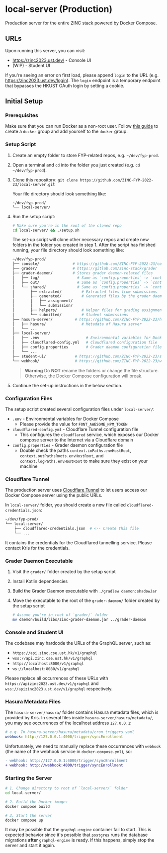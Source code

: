 # local-server (Production)

Production server for the entire ZINC stack powered by Docker Compose.

## URLs

Upon running this server, you can visit:

- https://zinc2023.ust.dev/ - Console UI
- (WIP) - Student UI

If you're seeing an error on first load, please append `login` to the URL (e.g. https://zinc2023.ust.dev/login). The `login` endpoint is a temporary endpoint that bypasses the HKUST OAuth login by setting a cookie.

## Initial Setup

### Prerequisites

Make sure that you can run Docker as a non-root user. Follow [this guide](https://docs.docker.com/engine/install/linux-postinstall/#manage-docker-as-a-non-root-user) to create a `docker` group and add yourself to the `docker` group.

### Setup Script

1. Create an empty folder to store FYP-related repos, e.g. `~/dev/fyp-prod`.
2. Open a terminal and `cd` into the folder you just created (e.g. `cd ~/dev/fyp-prod`).
3. Clone this repository: `git clone https://github.com/ZINC-FYP-2022-23/local-server.git`

   Your file directory should look something like:

   ```
   ~/dev/fyp-prod/
   └── local-server/
   ```

4. Run the setup script:

   ```sh
   # Make sure you're in the root of the cloned repo
   cd local-server/ && ./setup.sh
   ```

   The set-up script will clone other necessary repos and create new folders in the folder you created in step 1. After the script has
   finished running, your file directory should look something like:

   ```sh
   ~/dev/fyp-prod/
   ├── console/               # https://github.com/ZINC-FYP-2022-23/console
   ├── grader/                # https://gitlab.com/zinc-stack/grader
   ├── grader-daemon/         # Stores grader daemon-related files
   │   ├── log/                 # Same as `config.properties` -> `context.logPaths.envHostRoot`
   │   ├── out/                 # Same as `config.properties` -> `context.outPathsRoots.envHostRoot`
   │   └── shared/              # Same as `config.properties` -> `context.inPaths.envHostRoot`
   │       ├── extracted/         # Extracted files from submissions
   │       ├── generated/         # Generated files by the grader daemon
   │       │   ├── assignment/
   │       │   └── submission/
   │       ├── helpers/           # Helper files for grading assignments
   │       └── submitted/         # Student submissions
   ├── hasura-server/          # https://github.com/ZINC-FYP-2022-23/hasura-server
   │   ├── hasura/                # Metadata of Hasura server
   │   └── ...
   ├── local-server/
   │   ├── .env                     # Environmental variables for Docker Compose
   │   ├── cloudflared-config.yml   # Cloudflared configuration file
   │   ├── config.properties        # Grader daemon configuration file
   │   └── ...
   ├── student-ui/             # https://github.com/ZINC-FYP-2022-23/student-ui
   └── webhook/                # https://github.com/ZINC-FYP-2022-23/webhook
   ```

   > **Warning**
   > Do **NOT** rename the folders or change the file structure. Otherwise, the Docker Compose configuration will break.

5. Continue the set-up instructions in the below section.

### Configuration Files

The setup script created several configuration files under `local-server/`:

- `.env` - Environmental variables for Docker Compose
  - Please provide the value for `FONT_AWESOME_NPM_TOKEN`
- `cloudflared-config.yml` - Cloudflare Tunnel configuration file
  - This configures the `cloudflared` service, which exposes our Docker compose server to the Internet via a Cloudflare domain
- `config.properties` - Grader daemon configuration file
  - Double check the paths `context.inPaths.envHostRoot`, `context.outPathsRoots.envHostRoot`, and `context.logPaths.envHostRoot` to make sure they exist on your machine

### Cloudflare Tunnel

The production server uses [Cloudflare Tunnel](https://developers.cloudflare.com/cloudflare-one/connections/connect-apps/) to let users access our Docker Compose server using the public URLs.

In `local-server/` folder, you should create a new file called `cloudflared-credentials.json`:

```sh
~/dev/fyp-prod/
└── local-server/
    ├── cloudflared-credentials.json  # <-- Create this file
    └── ...
```

It contains the credentials for the Cloudflared tunnelling service. Please contact Kris for the credentials.

### Grader Daemon Executable

1. Visit the `grader/` folder created by the setup script
2. Install Kotlin dependencies
3. Build the Grader Daemon executable with `./gradlew daemon:shadowJar`
4. Move the executable to the root of the `grader-daemon/` folder created by the setup script

   ```sh
   # Assume you're in root of `grader/` folder
   mv daemon/build/libs/zinc-grader-daemon.jar ../grader-daemon
   ```

### Console and Student UI

The codebase may hardcode the URLs of the GraphQL server, such as:

- `https://api.zinc.cse.ust.hk/v1/graphql`
- `wss://api.zinc.cse.ust.hk/v1/graphql`
- `http://localhost:8080/v1/graphql`
- `ws://localhost:8080/v1/graphql`

Please replace all occurrences of these URLs with `https://apizinc2023.ust.dev/v1/graphql` and `wss://apizinc2023.ust.dev/v1/graphql` respectively.

### Hasura Metadata Files

The `hasura-server/hasura/` folder contains Hasura metadata files, which is provided by Kris. In several files inside `hasura-server/hasura/metadata/`, you may see occurrences of the localhost address `127.0.0.1`:

```yaml
# e.g. In hasura-server/hasura/metadata/cron_triggers.yaml
webhook: http://127.0.0.1:4000/trigger/syncEnrollment
```

Unfortunately, we need to manually replace these occurrences with `webhook` (the name of the webhook service in `docker-compose.yml`), so:

```diff
- webhook: http://127.0.0.1:4000/trigger/syncEnrollment
+ webhook: http://webhook:4000/trigger/syncEnrollment
```

### Starting the Server

```sh
# 1. Change directory to root of `local-server/` folder
cd local-server/

# 2. Build the Docker images
docker compose build

# 3. Start the server
docker compose up
```

It may be possible that the `graphql-engine` container fail to start. This is expected behavior since it's possible that `postgres` runs the database migrations **after** `graphql-engine` is ready. If this happens, simply stop the server and start it again.
